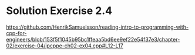 # Solution Exercise 2.4

<https://github.com/HenrikSamuelsson/reading-intro-to-programming-with-cpp-for-engineers/blob/153f5f1045b95bc1ffeaa5bd6ee9ef22e54f37e3/chapter-02/exercise-04/ipcppe-ch02-ex04.cpp#L12-L17>
